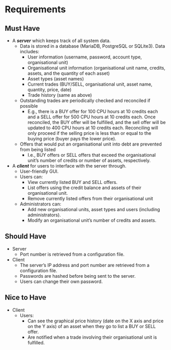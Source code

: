 Requirements
============
Must Have
---------
- A ***server*** which keeps track of all system data.
  - Data is stored in a database (MariaDB, PostgreSQL or SQLite3). Data includes: 
    - User information (username, password, account type, organisational unit)
    - Organisational unit information (organisational unit name, credits, assets, and the quantity of each asset)
    - Asset types (asset names)
    - Current trades (BUY/SELL, organisational unit, asset name, quantity, price, date)
    - Trade history (same as above)
  - Outstanding trades are periodically checked and reconciled if possible
    - E.g., there is a BUY offer for 100 CPU hours at 10 credits each and a SELL offer for 500 CPU hours at 10 credits each. Once reconciled, the BUY offer will be fulfilled, and the sell offer will be updated to 400 CPU hours at 10 credits each. Reconciling will only proceed if the selling price is less than or equal to the buying price (buyer pays the lower price).
  - Offers that would put an organisational unit into debt are prevented from being listed
    - I.e., BUY offers or SELL offers that exceed the organisational unit’s number of credits or number of assets, respectively.
- A ***client*** for users to interface with the server through.
  - User-friendly GUI.
  - Users can:
    - View currently listed BUY and SELL offers.
    - List offers using the credit balance and assets of their organisational unit.
    - Remove currently listed offers from their organisational unit
  - Administrators can:
    - Add new organisational units, asset types and users (including administrators). 
    - Modify an organisational unit’s number of credits and assets.

Should Have
-----------
- Server
    - Port number is retrieved from a configuration file.
- Client
  - The server’s IP address and port number are retrieved from a configuration file.
  - Passwords are hashed before being sent to the server.
  - Users can change their own password.

Nice to Have
------------
- Client
  - Users:
    - Can see the graphical price history (date on the X axis and price on the Y axis) of an asset when they go to list a BUY or SELL offer.
    - Are notified when a trade involving their organisational unit is fulfilled. 

